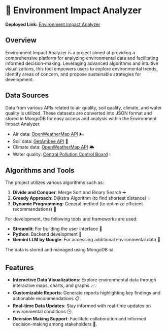 # 🌿 Environment Impact Analyzer

**Deployed Link:** [Environment Impact Analyzer](https://environment-impact-analyzer.streamlit.app/)

## Overview

Environment Impact Analyzer is a project aimed at providing a comprehensive platform for analyzing environmental data and facilitating informed decision-making. Leveraging advanced algorithms and intuitive visualizations, this tool empowers users to explore environmental trends, identify areas of concern, and propose sustainable strategies for development.

## Data Sources

Data from various APIs related to air quality, soil quality, climate, and water quality is utilized. These datasets are converted into JSON format and stored in MongoDB for easy access and analysis within the Environment Impact Analyzer.

- Air data: [OpenWeatherMap API](https://openweathermap.org/api/air-pollution) 🌬️
- Soil data: [GetAmbee API](https://www.getambee.com/api/soil) 🌱
- Climate data: [OpenWeatherMap API](https://openweathermap.org/history) 🌦️
- Water quality: [Central Pollution Control Board](https://cpcb.nic.in/nwmp-data/) 💧

## Algorithms and Tools

The project utilizes various algorithms such as:

1. **Divide and Conquer**: Merge Sort and Binary Search ➗
2. **Greedy Approach**: Dijkstra Algorithm (to find shortest distance) 💡
3. **Dynamic Programming**: General method (to optimize efficient recommendations) 🔄

For development, the following tools and frameworks are used:

- **Streamlit**: For building the user interface 🚀
- **Python**: Backend development 🐍
- **Gemini LLM by Google**: For accessing additional environmental data 🌟

The data is stored and managed using MongoDB 📊.

## Features

- **Interactive Data Visualizations**: Explore environmental data through interactive maps, charts, and graphs 📈.
- **Customizable Reports**: Generate reports highlighting key findings and actionable recommendations 📋.
- **Real-time Data Updates**: Stay informed with real-time updates on environmental conditions 🕒.
- **Decision Making Support**: Facilitate collaboration and informed decision-making among stakeholders 🤝.

